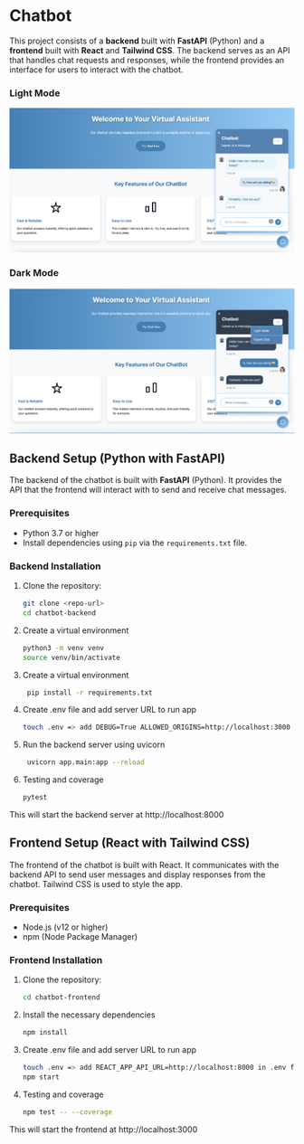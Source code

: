 # Chatbot

This project consists of a **backend** built with **FastAPI** (Python) and a **frontend** built with **React** and **Tailwind CSS**. The backend serves as an API that handles chat requests and responses, while the frontend provides an interface for users to interact with the chatbot.

### Light Mode

![Light Mode Screenshot](assets/light.png)

### Dark Mode

![Dark Mode Screenshot](assets/dark.png)

## Backend Setup (Python with FastAPI)

The backend of the chatbot is built with **FastAPI** (Python). It provides the API that the frontend will interact with to send and receive chat messages.

### Prerequisites

- Python 3.7 or higher
- Install dependencies using `pip` via the `requirements.txt` file.

### Backend Installation

1. Clone the repository:

   ```bash
   git clone <repo-url>
   cd chatbot-backend
   ```

2. Create a virtual environment

   ```bash
   python3 -m venv venv
   source venv/bin/activate
   ```

3. Create a virtual environment

   ```bash
    pip install -r requirements.txt
   ```

4. Create .env file and add server URL to run app

   ```bash
   touch .env => add DEBUG=True ALLOWED_ORIGINS=http://localhost:3000 LOG_LEVEL=INFO in .env file
   ```

5. Run the backend server using uvicorn

   ```bash
    uvicorn app.main:app --reload
   ```

6. Testing and coverage

   ```bash
   pytest
   ```

This will start the backend server at http://localhost:8000

## Frontend Setup (React with Tailwind CSS)

The frontend of the chatbot is built with React. It communicates with the backend API to send user messages and display responses from the chatbot. Tailwind CSS is used to style the app.

### Prerequisites

- Node.js (v12 or higher)
- npm (Node Package Manager)

### Frontend Installation

1. Clone the repository:

   ```bash
   cd chatbot-frontend
   ```

2. Install the necessary dependencies

   ```bash
   npm install
   ```

3. Create .env file and add server URL to run app

   ```bash
   touch .env => add REACT_APP_API_URL=http://localhost:8000 in .env file
   npm start
   ```

4. Testing and coverage

   ```bash
   npm test -- --coverage
   ```

This will start the frontend at http://localhost:3000
